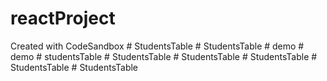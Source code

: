 # reactProject
Created with CodeSandbox
#   S t u d e n t s T a b l e  
 #   S t u d e n t s T a b l e  
 #   d e m o  
 #   d e m o  
 #   s t u d e n t s T a b l e  
 #   S t u d e n t s T a b l e  
 #   S t u d e n t s T a b l e  
 #   S t u d e n t s T a b l e  
 #   S t u d e n t s T a b l e  
 #   S t u d e n t s T a b l e    
 